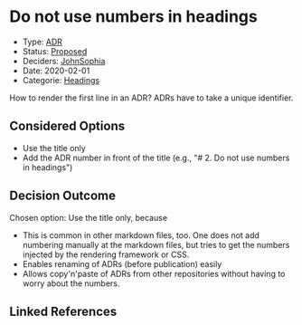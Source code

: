 # Do not use numbers in headings

* Type: [ADR](adr.md)
* Status: [Proposed](proposed.md)
* Deciders: [John](john.md)[Sophia](sophia.md)
* Date: 2020-02-01
* Categorie: [Headings](headings.md)

How to render the first line in an ADR?
ADRs have to take a unique identifier.

## Considered Options

* Use the title only
* Add the ADR number in front of the title (e.g., "# 2. Do not use numbers in headings")

## Decision Outcome

Chosen option: Use the title only, because

* This is common in other markdown files, too.
One does not add numbering manually at the markdown files, but tries to get the numbers injected by the rendering framework or CSS.
* Enables renaming of ADRs (before publication) easily
* Allows copy'n'paste of ADRs from other repositories without having to worry about the numbers.

## Linked References
